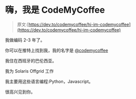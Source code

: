 # 嗨，我是 CodeMyCoffee

> 原文:[https://dev.to/codemycoffee/hi-im-codemycoffee](https://dev.to/codemycoffee/hi-im-codemycoffee)

我做编码 2-3 年了。

你可以在推特上找到我，我的名字是 [@codemycoffee](https://twitter.com/codemycoffee)

我住在西班牙的巴伦西亚。

我为 Solaris Offgrid 工作

我主要用这些语言编程:Python，Javascript。

很高兴见到你。